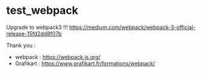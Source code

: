 # test_webpack

Upgrade to webpack3 !!! https://medium.com/webpack/webpack-3-official-release-15fd2dd8f07b

Thank you :
- webpack : https://webpack.js.org/
- Grafikart : https://www.grafikart.fr/formations/webpack/
